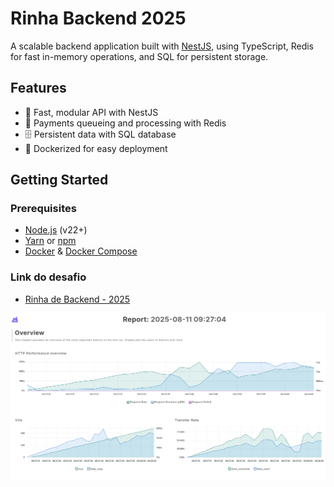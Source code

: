 # Rinha Backend 2025

A scalable backend application built with [NestJS](https://nestjs.com/), using TypeScript, Redis for fast in-memory
operations, and SQL for persistent storage.

## Features

- 🚀 Fast, modular API with NestJS
- 💾 Payments queueing and processing with Redis
- 🗄️ Persistent data with SQL database
- 🐳 Dockerized for easy deployment

## Getting Started

### Prerequisites

- [Node.js](https://nodejs.org/) (v22+)
- [Yarn](https://yarnpkg.com/) or [npm](https://www.npmjs.com/)
- [Docker](https://www.docker.com/) & [Docker Compose](https://docs.docker.com/compose/)

### Link do desafio

- [Rinha de Backend - 2025](https://github.com/zanfranceschi/rinha-de-backend-2025/
  )

![img.png](img.png)
